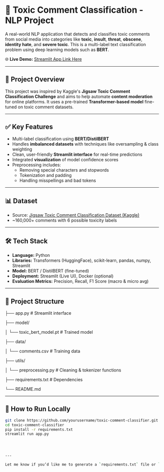 # 🧠 Toxic Comment Classification - NLP Project

A real-world NLP application that detects and classifies toxic comments from social media into categories like **toxic**, **insult**, **threat**, **obscene**, **identity hate**, and **severe toxic**. This is a multi-label text classification problem using deep learning models such as **BERT**.

🌐 **Live Demo:** [Streamlit App Link Here](#)

---

## 🚀 Project Overview

This project was inspired by Kaggle's **Jigsaw Toxic Comment Classification Challenge** and aims to help automate **content moderation** for online platforms. It uses a pre-trained **Transformer-based model** fine-tuned on toxic comment datasets.

---

## ✅ Key Features

- Multi-label classification using **BERT/DistilBERT**
- Handles **imbalanced datasets** with techniques like oversampling & class weighting
- Clean, user-friendly **Streamlit interface** for real-time predictions
- Integrated **visualization** of model confidence scores
- Preprocessing includes:
  - Removing special characters and stopwords
  - Tokenization and padding
  - Handling misspellings and bad tokens

---

## 📊 Dataset

- Source: [Jigsaw Toxic Comment Classification Dataset (Kaggle)](https://www.kaggle.com/c/jigsaw-toxic-comment-classification-challenge/data)
- ~160,000+ comments with 6 possible toxicity labels

---

## 🛠️ Tech Stack

- **Language:** Python
- **Libraries:** Transformers (HuggingFace), scikit-learn, pandas, numpy, Streamlit
- **Model:** BERT / DistilBERT (fine-tuned)
- **Deployment:** Streamlit (Live UI), Docker (optional)
- **Evaluation Metrics:** Precision, Recall, F1 Score (macro & micro avg)

---

## 📁 Project Structure

├── app.py # Streamlit interface


├── model/


│ └── toxic_bert_model.pt # Trained model


├── data/


│ └── comments.csv # Training data


├── utils/


│ └── preprocessing.py # Cleaning & tokenizer functions


├── requirements.txt # Dependencies


└── README.md


---

## 🧪 How to Run Locally

```bash
git clone https://github.com/yourusername/toxic-comment-classifier.git
cd toxic-comment-classifier
pip install -r requirements.txt
streamlit run app.py




---

Let me know if you’d like me to generate a `requirements.txt` file or `app.py` starter code as well.
